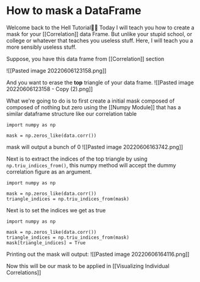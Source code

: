 # How to mask a DataFrame
Welcome back to the Hell Tutorial🙂💖
Today I will teach you how to create a mask for your [[Correlation]] data Frame.
But unlike your stupid school, or college or whatever that teaches you useless stuff.
Here, I will teach you a more sensibly useless stuff.


Suppose, you have this data frame from [[Correlation]] section

![[Pasted image 20220606123158.png]]


And you want to erase the **top** triangle of your data frame.
![[Pasted image 20220606123158 - Copy (2).png]]

What we're going to do is to first create a initial mask composed of composed of nothing but zero using the [[Numpy Module]] that has a similar dataframe structure  like our correlation table

```
import numpy as np

mask = np.zeros_like(data.corr())
```

mask will output a bunch of 0
![[Pasted image 20220606163742.png]]


Next is to extract the indices of the top triangle by using `np.triu_indices_from()`, this numpy method will accept the dummy correlation figure as an argument. 
```
import numpy as np

mask = np.zeros_like(data.corr())
triangle_indices = np.triu_indices_from(mask)
```

Next is to set the indices we get as true

```
import numpy as np

mask = np.zeros_like(data.corr())
triangle_indices = np.triu_indices_from(mask)
mask[triangle_indices] = True
```

Printing out the mask will output: 
![[Pasted image 20220606164116.png]]

Now this will be our mask to be applied in [[Visualizing Individual Correlations]]

